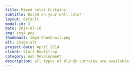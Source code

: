 ```yaml
---
title: Mixed color Curtains
subtitle: Based on your wall color
layout: default
modal-id: 3
date: 2014-07-16
img: img4.png
thumbnail: img4-thumbnail.png
alt: image-alt
project-date: April 2014
client: Start Bootstrap
category: Web Development
description: all types of blinds curtains are available
---
```

